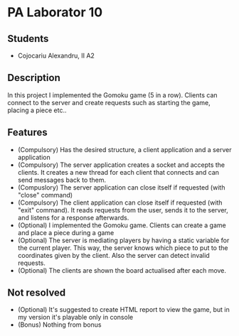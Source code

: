 # PA Laborator 10

## Students

  - Cojocariu Alexandru, II A2

## Description

In this project I implemented the Gomoku game (5 in a row). Clients can connect to the server and create requests such as starting the game, placing a piece etc..

## Features

  - (Compulsory) Has the desired structure, a client application and a server application
  - (Compulsory) The server application creates a socket and accepts the clients. It creates a new thread for each client that connects and can send messages back to them.
  - (Compuslory) The server application can close itself if requested (with "close" command)
  - (Compulsory) The client application can close itself if requested (with "exit" command). It reads requests from the user, sends it to the server, and listens for a response afterwards.
  - (Optional) I implemented the Gomoku game. Clients can create a game and place a piece during a game
  - (Optional) The server is mediating players by having a static variable for the current player. This way, the server knows which piece to put to the coordinates given by the client. Also the server can detect invalid requests.
  - (Optional) The clients are shown the board actualised after each move.
  
## Not resolved

  - (Optional) It's suggested to create HTML report to view the game, but in my version it's playable only in console
  - (Bonus) Nothing from bonus

